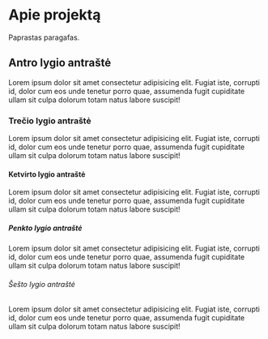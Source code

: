 # Apie projektą

Paprastas paragafas.

## Antro lygio antraštė

Lorem ipsum dolor sit amet consectetur adipisicing elit. Fugiat iste, corrupti id, dolor cum eos unde tenetur porro quae, assumenda fugit cupiditate ullam sit culpa dolorum totam natus labore suscipit!

### Trečio lygio antraštė

Lorem ipsum dolor sit amet consectetur adipisicing elit. Fugiat iste, corrupti id, dolor cum eos unde tenetur porro quae, assumenda fugit cupiditate ullam sit culpa dolorum totam natus labore suscipit!

#### Ketvirto lygio antraštė

Lorem ipsum dolor sit amet consectetur adipisicing elit. Fugiat iste, corrupti id, dolor cum eos unde tenetur porro quae, assumenda fugit cupiditate ullam sit culpa dolorum totam natus labore suscipit!

##### Penkto lygio antraštė

Lorem ipsum dolor sit amet consectetur adipisicing elit. Fugiat iste, corrupti id, dolor cum eos unde tenetur porro quae, assumenda fugit cupiditate ullam sit culpa dolorum totam natus labore suscipit!

###### Šešto lygio antraštė

Lorem ipsum dolor sit amet consectetur adipisicing elit. Fugiat iste, corrupti id, dolor cum eos unde tenetur porro quae, assumenda fugit cupiditate ullam sit culpa dolorum totam natus labore suscipit!
